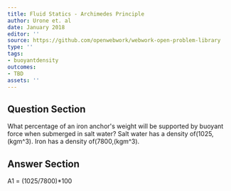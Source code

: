 ```yaml
---
title: Fluid Statics - Archimedes Principle
author: Urone et. al
date: January 2018
editor: ''
source: https://github.com/openwebwork/webwork-open-problem-library
type: ''
tags:
- buoyantdensity
outcomes:
- TBD
assets: ''
---
```


## Question Section 

What percentage of an iron anchor's weight will be supported by buoyant force when submerged in salt water? Salt water has a density of(1025,(kgm^3). Iron has a density of(7800,(kgm^3).



## Answer Section

A1 = (1025/7800)*100